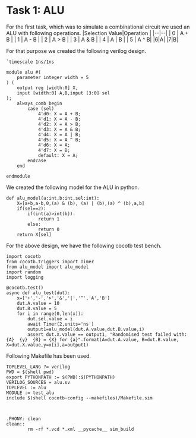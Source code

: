 ﻿# Task 1: ALU
For the first task, which was to simulate a combinational circuit we used an ALU with following operations.
|Selection Value|Operation  |
|--|--|
| 0 | A + B |
| 1 | A - B |
| 2 | A > B |
| 3 | A & B |
| 4 | A \| B |
| 5 | A ^ B|
|6|A|
|7|B|

For that purpose we created the following verilog design.

    `timescale 1ns/1ns
    
    module alu #(
        parameter integer width = 5
    ) (
        output reg [width:0] X,
        input [width:0] A,B,input [3:0] sel
    );
        always_comb begin 
            case (sel)
                4'd0: X = A + B;
                4'd1: X = A - B;
                4'd2: X = A > B;
                4'd3: X = A & B;
                4'd4: X = A | B;
                4'd5: X = A ^ B;
                4'd6: X = A;
                4'd7: X = B;
                default: X = A;
            endcase
        end
        
    endmodule
We created the following model for the ALU in python.

    def alu_model(a:int,b:int,sel:int):
        X=[a+b,a-b,0,(a) & (b), (a) | (b),(a) ^ (b),a,b]
        if(sel==2):
            if(int(a)>int(b)):
                return 1
            else:
                return 0
        return X[sel]

For the above design, we have the following cocotb test bench.

    import cocotb
    from cocotb.triggers import Timer
    from alu_model import alu_model
    import random
    import logging
    
    @cocotb.test()
    async def alu_test(dut):
        x=['+','-','>','&','|','^','A','B']
        dut.A.value = 10
        dut.B.value = 5
        for i in range(0,len(x)):
            dut.sel.value = i
            await Timer(2,units='ns')
            output1=alu_model(dut.A.value,dut.B.value,i)
            assert dut.X.value == output1, "Randomised test failed with: {A}  {y}  {B} = {X} for {a}".format(A=dut.A.value, B=dut.B.value, X=dut.X.value,y=x[i],a=output1)
Following Makefile has been used.

    TOPLEVEL_LANG ?= verilog
    PWD = $(shell pwd)
    export PYTHONPATH := $(PWD):$(PYTHONPATH)
    VERILOG_SOURCES = alu.sv
    TOPLEVEL := alu
    MODULE := test_alu
    include $(shell cocotb-config --makefiles)/Makefile.sim
    
    
    
    .PHONY: clean
    clean::
            rm -rf *.vcd *.xml __pycache__ sim_build

